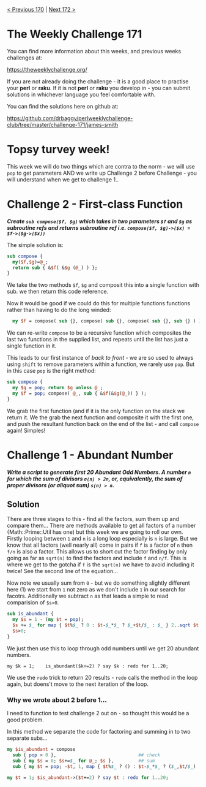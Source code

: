 [< Previous 170](https://github.com/drbaggy/perlweeklychallenge-club/tree/master/challenge-170/james-smith) |
[Next 172 >](https://github.com/drbaggy/perlweeklychallenge-club/tree/master/challenge-172/james-smith)

# The Weekly Challenge 171

You can find more information about this weeks, and previous weeks challenges at:

  https://theweeklychallenge.org/

If you are not already doing the challenge - it is a good place to practise your
**perl** or **raku**. If it is not **perl** or **raku** you develop in - you can
submit solutions in whichever language you feel comfortable with.

You can find the solutions here on github at:

https://github.com/drbaggy/perlweeklychallenge-club/tree/master/challenge-171/james-smith

# Topsy turvey week!

This week we will do two things which are contra to the norm - we will use `pop` to get parameters AND we write up Challenge 2 before Challenge - you will understand when we get to challenge 1..

# Challenge 2 - First-class Function
***Create `sub compose($f, $g)` which takes in two parameters `$f` and `$g` as subroutine refs and returns subroutine ref i.e. `compose($f, $g)->($x) = $f->($g->($x))`***

The simple solution is:

```perl
sub compose {
  my($f,$g)=@_;
  return sub { &$f( &$g (@_) ) };
}
```

We take the two methods `$f`, `$g` and composit this into a single function with sub. we then return this code reference.

Now it would be good if we could do this for multiple functions functions rather than having to do the long winded:

```perl
  my $f = compose( sub {}, compose( sub {}, compose( sub {}, sub {} ) ) );
```

We can re-write `compose` to be a recursive function which composites the last two functions in the supplied list, and repeats until the list has just a single function in it.

This leads to our first instance of *back to front* - we are so used to always using `shift` to remove parameters within a function, we rarely use `pop`. But in this case `pop` is the right method:

```perl
sub compose {
  my $g = pop; return $g unless @_;
  my $f = pop; compose( @_, sub { &$f(&$g(@_)) } );
}
```
We grab the first function (and if it is the only function on the stack we return it. We the grab the next function and composite it with the first one, and push the resultant function back on the end of the list - and call `compose` again! Simples!

# Challenge 1 - Abundant Number

***Write a script to generate first 20 Abundant Odd Numbers. A number `n` for which the sum of divisors `σ(n) > 2n`, or, equivalently, the sum of proper divisors (or aliquot sum) `s(n) > n`.***

## Solution

There are three stages to this - find all the factors, sum them up and compare them... There are methods available to get all factors of a number {Math::Prime::Util has one) but this week we are going to roll our own. Firstly looping between `1` and `n` is a long loop especially is `n` is large. But we know that all factors (well nearly all) come in pairs if `f` is a factor of `n` then `f/n` is also a factor. This allows us to short cut the factor finding by only going as far as `sqrt(n)` to find the factors and include `f` and `n/f`. This is where we get to the gotcha if `f` is the `sqrt(n)` we have to avoid including it twice! See the second line of the equation...

Now note we usually sum from `0` - but we do something slightly different here (1) we start from `1` not zero as we don't include `1` in our search for facotrs. Additionally we subtract `n` as that leads a simple to read comparision of `$s>0`.

```perl
sub is_abundant {
  my $s = 1 - (my $t = pop);
  $s += $_ for map { $t%$_ ? 0 : $t-$_*$_ ? $_+$t/$_ : $_ } 2..sqrt $t;
  $s>0;
}
```
We just then use this to loop through odd numbers until we get 20 abundant numbers.

```
my $k = 1;    is_abundant($k+=2) ? say $k : redo for 1..20;
```

We use the `redo` trick to return 20 results - `redo` calls the method in the loop again, but doens't move to the next iteration of the loop.

### Why we wrote about 2 before 1...

I need to function to test challenge 2 out on - so thought this would be a good problem.

In this method we separate the code for factoring and summing in to two separate subs...

```perl
my $is_abundant = compose
  sub { pop > 0 },                              ## check
  sub { my $s = 0; $s+=$_ for @_; $s },         ## sum
  sub { my $t = pop; -$t, 1, map { $t%$_ ? () : $t-$_*$_ ? ($_,$t/$_) : $_ } 2..sqrt $t }; ## factor

my $t = 1; $is_abundant->($t+=2) ? say $t : redo for 1..20;

```
